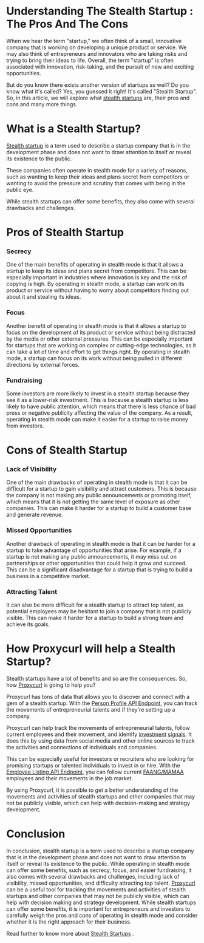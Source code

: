 # Understanding The Stealth Startup : The Pros And The Cons

When we hear the term "startup," we often think of a small, innovative company that is working on developing a unique product or service. We may also think of entrepreneurs and innovators who are taking risks and trying to bring their ideas to life. Overall, the term "startup" is often associated with innovation, risk-taking, and the pursuit of new and exciting opportunities.

But do you know there exists another version of startups as well? Do you know what it's called? Yes, you guessed it right! It's called "Stealth Startup". So, in this article, we will explore what [stealth startups](https://nubela.co/blog/stealth-startups-the-good-the-bad-where-to-find-them/?utm_campaign=writers%20domain&utm_source=website&utm_medium=review&utm_content=stealth%20startups%20good%20bad%20find) are, their pros and cons and many more things.

# What is a Stealth Startup?

[Stealth startup](https://nubela.co/blog/stealth-startups-the-good-the-bad-where-to-find-them/?utm_campaign=writers%20domain&utm_source=website&utm_medium=review&utm_content=stealth%20startups%20good%20bad%20find) is a term used to describe a startup company that is in the development phase and does not want to draw attention to itself or reveal its existence to the public.

These companies often operate in stealth mode for a variety of reasons, such as wanting to keep their ideas and plans secret from competitors or wanting to avoid the pressure and scrutiny that comes with being in the public eye.

While stealth startups can offer some benefits, they also come with several drawbacks and challenges.

# Pros of Stealth Startup

### **Secrecy**

One of the main benefits of operating in stealth mode is that it allows a startup to keep its ideas and plans secret from competitors. This can be especially important in industries where innovation is key and the risk of copying is high. By operating in stealth mode, a startup can work on its product or service without having to worry about competitors finding out about it and stealing its ideas.

### **Focus**

Another benefit of operating in stealth mode is that it allows a startup to focus on the development of its product or service without being distracted by the media or other external pressures. This can be especially important for startups that are working on complex or cutting-edge technologies, as it can take a lot of time and effort to get things right. By operating in stealth mode, a startup can focus on its work without being pulled in different directions by external forces.

### **Fundraising**

Some investors are more likely to invest in a stealth startup because they see it as a lower-risk investment. This is because a stealth startup is less likely to have public attention, which means that there is less chance of bad press or negative publicity affecting the value of the company. As a result, operating in stealth mode can make it easier for a startup to raise money from investors.

# Cons of Stealth Startup

### **Lack of Visibility**

One of the main drawbacks of operating in stealth mode is that it can be difficult for a startup to gain visibility and attract customers. This is because the company is not making any public announcements or promoting itself, which means that it is not getting the same level of exposure as other companies. This can make it harder for a startup to build a customer base and generate revenue.

### **Missed Opportunities**

Another drawback of operating in stealth mode is that it can be harder for a startup to take advantage of opportunities that arise. For example, if a startup is not making any public announcements, it may miss out on partnerships or other opportunities that could help it grow and succeed. This can be a significant disadvantage for a startup that is trying to build a business in a competitive market.

### **Attracting Talent**

It can also be more difficult for a stealth startup to attract top talent, as potential employees may be hesitant to join a company that is not publicly visible. This can make it harder for a startup to build a strong team and achieve its goals.

# How Proxycurl will help a Stealth Startup?

Stealth startups have a lot of benefits and so are the consequences. So, how [Proxycurl](https://nubela.co/proxycurl-dev/) is going to help you?

Proxycurl has tons of data that allows you to discover and connect with a gem of a stealth startup. With the [Person Profile API Endpoint](https://nubela.co/proxycurl/linkedin), you can track the movements of entrepreneurial talents and if they're setting up a company.

Proxycurl can help track the movements of entrepreneurial talents, follow current employees and their movement, and identify [investment](https://nubela.co/proxycurl/solutions/alternative-data-for-investment-firms?utm_campaign=writers%20domain&utm_source=website&utm_medium=review&utm_content=stealth%20startups%20good%20bad%20find) [signals](https://nubela.co/proxycurl/solutions/alternative-data-for-investment-firms?utm_campaign=writers%20domain&utm_source=website&utm_medium=review&utm_content=stealth%20startups%20good%20bad%20find%22%E2%80%8C%22). It does this by using data from social media and other online sources to track the activities and connections of individuals and companies.

This can be especially useful for investors or recruiters who are looking for promising startups or talented individuals to invest in or hire. With the [Employee Listing API Endpoint](https://nubela.co/proxycurl/linkedin/list-employee), you can follow current [FAANG/MAMAA](https://nubela.co/proxycurl/solutions/alternative-data-for-investment-firms?utm_campaign=writers%20domain&utm_source=website&utm_medium=review&utm_content=stealth%20startups%20good%20bad%20find) employees and their movements in the job market.

By using Proxycurl, it is possible to get a better understanding of the movements and activities of stealth startups and other companies that may not be publicly visible, which can help with decision-making and strategy development.

# Conclusion

In conclusion, stealth startup is a term used to describe a startup company that is in the development phase and does not want to draw attention to itself or reveal its existence to the public. While operating in stealth mode can offer some benefits, such as secrecy, focus, and easier fundraising, it also comes with several drawbacks and challenges, including lack of visibility, missed opportunities, and difficulty attracting top talent. [Proxycurl](https://nubela.co/proxycurl-dev/) can be a useful tool for tracking the movements and activities of stealth startups and other companies that may not be publicly visible, which can help with decision making and strategy development. While stealth startups can offer some benefits, it is important for entrepreneurs and investors to carefully weigh the pros and cons of operating in stealth mode and consider whether it is the right approach for their business.

Read further to know more about [Stealth Startups](https://nubela.co/blog/stealth-startups-the-good-the-bad-where-to-find-them/?utm_campaign=writers%20domain&utm_source=website&utm_medium=review&utm_content=stealth%20startups%20good%20bad%20find) .